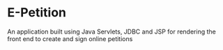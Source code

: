 # E-Petition

An application built using Java Servlets, JDBC and JSP for rendering the front end to create and sign online petitions
